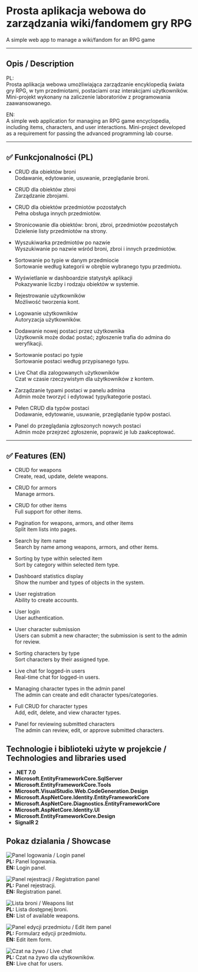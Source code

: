 # Prosta aplikacja webowa do zarządzania wiki/fandomem gry RPG
A simple web app to manage a wiki/fandom for an RPG game

---

## Opis / Description

PL:  
Prosta aplikacja webowa umożliwiająca zarządzanie encyklopedią świata gry RPG, w tym przedmiotami, postaciami oraz interakcjami użytkowników.
Mini-projekt wykonany na zaliczenie laboratoriów z programowania zaawansowanego.  

EN:  
A simple web application for managing an RPG game encyclopedia, including items, characters, and user interactions.
Mini-project developed as a requirement for passing the advanced programming lab course.

---

## ✅ Funkcjonalności (PL)

- CRUD dla obiektów broni  
  Dodawanie, edytowanie, usuwanie, przeglądanie broni.

- CRUD dla obiektów zbroi  
  Zarządzanie zbrojami.

- CRUD dla obiektów przedmiotów pozostałych  
  Pełna obsługa innych przedmiotów.

- Stronicowanie dla obiektów: broni, zbroi, przedmiotów pozostałych  
  Dzielenie listy przedmiotów na strony.

- Wyszukiwarka przedmiotów po nazwie  
  Wyszukiwanie po nazwie wśród broni, zbroi i innych przedmiotów.

- Sortowanie po typie w danym przedmiocie  
  Sortowanie według kategorii w obrębie wybranego typu przedmiotu.

- Wyświetlanie w dashboardzie statystyk aplikacji  
  Pokazywanie liczby i rodzaju obiektów w systemie.

- Rejestrowanie użytkowników  
  Możliwość tworzenia kont.

- Logowanie użytkowników  
  Autoryzacja użytkowników.

- Dodawanie nowej postaci przez użytkownika  
  Użytkownik może dodać postać; zgłoszenie trafia do admina do weryfikacji.

- Sortowanie postaci po typie  
  Sortowanie postaci według przypisanego typu.

- Live Chat dla zalogowanych użytkowników  
  Czat w czasie rzeczywistym dla użytkowników z kontem.

- Zarządzanie typami postaci w panelu admina  
  Admin może tworzyć i edytować typy/kategorie postaci.

- Pełen CRUD dla typów postaci  
  Dodawanie, edytowanie, usuwanie, przeglądanie typów postaci.

- Panel do przeglądania zgłoszonych nowych postaci  
  Admin może przejrzeć zgłoszenie, poprawić je lub zaakceptować.

---

## ✅ Features (EN)

- CRUD for weapons  
  Create, read, update, delete weapons.

- CRUD for armors  
  Manage armors.

- CRUD for other items  
  Full support for other items.

- Pagination for weapons, armors, and other items  
  Split item lists into pages.

- Search by item name  
  Search by name among weapons, armors, and other items.

- Sorting by type within selected item  
  Sort by category within selected item type.

- Dashboard statistics display  
  Show the number and types of objects in the system.

- User registration  
  Ability to create accounts.

- User login  
  User authentication.

- User character submission  
  Users can submit a new character; the submission is sent to the admin for review.

- Sorting characters by type  
  Sort characters by their assigned type.

- Live chat for logged-in users  
  Real-time chat for logged-in users.

- Managing character types in the admin panel  
  The admin can create and edit character types/categories.

- Full CRUD for character types  
  Add, edit, delete, and view character types.

- Panel for reviewing submitted characters  
  The admin can review, edit, or approve submitted characters.


## Technologie i biblioteki użyte w projekcie / Technologies and libraries used

- **.NET 7.0** 
- **Microsoft.EntityFrameworkCore.SqlServer**
- **Microsoft.EntityFrameworkCore.Tools**
- **Microsoft.VisualStudio.Web.CodeGeneration.Design**
- **Microsoft.AspNetCore.Identity.EntityFrameworkCore**
- **Microsoft.AspNetCore.Diagnostics.EntityFrameworkCore**
- **Microsoft.AspNetCore.Identity.UI**
- **Microsoft.EntityFrameworkCore.Design**
- **SignalR 2**


## Pokaz dzialania / Showcase

![Panel logowania / Login panel](showcase/login.png)  
**PL:** Panel logowania.  
**EN:** Login panel.

![Panel rejestracji / Registration panel](showcase/register.png)  
**PL:** Panel rejestracji.  
**EN:** Registration panel.

![Lista broni / Weapons list](showcase/weapon_list.png)  
**PL:** Lista dostępnej broni.  
**EN:** List of available weapons.

![Panel edycji przedmiotu / Edit item panel](showcase/edit_form.png)  
**PL:** Formularz edycji przedmiotu.  
**EN:** Edit item form.

![Czat na żywo / Live chat](showcase/live_chat.png)  
**PL:** Czat na żywo dla użytkowników.  
**EN:** Live chat for users.
